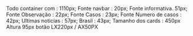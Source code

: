 Todo container com : 1110px;
Fonte navbar : 20px;
Fonte informativa. 51px;
Fonte Observação : 22px;
Fonte Casos : 23px;
Fonte Numero de casos : 42px;
Ultimas noticias : 57px;
Brasil : 43px;
Tamanho dos cards : 450px
Altura 95px
botão LX220px / AX50PX
